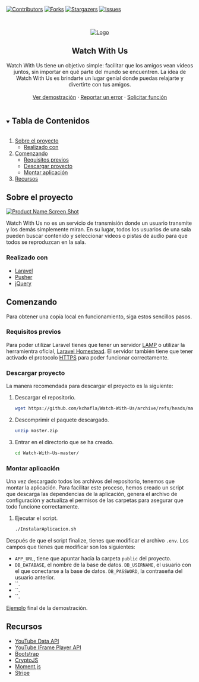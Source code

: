 [![Contributors][contributors-shield]][contributors-url]
[![Forks][forks-shield]][forks-url]
[![Stargazers][stars-shield]][stars-url]
[![Issues][issues-shield]][issues-url]

<!-- PROJECT LOGO -->
<br />
<p align="center">
  <a href="https://github.com/kchafla/Watch-With-Us">
    <img src="https://dawjavi.insjoaquimmir.cat/kchafla/logo.png" alt="Logo">
  </a>

  <h2 align="center">Watch With Us</h2>

  <p align="center">
    Watch With Us tiene un objetivo simple: facilitar que los amigos vean videos juntos, sin importar en qué parte del mundo se encuentren. La idea de Watch With Us es brindarte un lugar genial donde puedas relajarte y divertirte con tus amigos.
    <br />
    <br />
    <a href="https://dawjavi.insjoaquimmir.cat/kchafla/Watch-With-Us/public/">Ver demostración</a>
    ·
    <a href="https://github.com/kchafla/Watch-With-Us/issues">Reportar un error</a>
    ·
    <a href="https://github.com/kchafla/Watch-With-Us/issues">Solicitar función</a>
  </p>
</p>

<!-- TABLE OF CONTENTS -->
<details open="open">
  <summary><h2 style="display: inline-block">Tabla de Contenidos</h2></summary>
  <ol>
    <li>
      <a href="#sobre-el-proyecto">Sobre el proyecto</a>
      <ul>
        <li><a href="#realizado-con">Realizado con </a></li>
      </ul>
    </li>
    <li>
      <a href="#comenzando">Comenzando</a>
      <ul>
        <li><a href="#requisitos-previos">Requisitos previos</a></li>
        <li><a href="#descargar-proyecto">Descargar proyecto</a></li>
        <li><a href="#montar-aplicación">Montar aplicación</a></li>
      </ul>
    </li>
    <li><a href="#recursos">Recursos</a></li>
  </ol>
</details>

<!-- ABOUT THE PROJECT -->
## Sobre el proyecto

[![Product Name Screen Shot][product-screenshot]](https://dawjavi.insjoaquimmir.cat/kchafla/Watch-With-Us/public/)

Watch With Us no es un servicio de transmisión donde un usuario transmite y los demás simplemente miran. En su lugar, todos los usuarios de una sala pueden buscar contenido y seleccionar videos o pistas de audio para que todos se reproduzcan en la sala. 

### Realizado con 

* [Laravel](https://laravel.com)
* [Pusher](https://pusher.com)
* [jQuery](https://jquery.com)

<!-- GETTING STARTED -->
## Comenzando

Para obtener una copia local en funcionamiento, siga estos sencillos pasos.

### Requisitos previos

Para poder utilizar Laravel tienes que tener un servidor [LAMP](https://es.wikipedia.org/wiki/LAMP) o utilizar la herramientra oficial, [Laravel Homestead](https://laravel.com/docs/8.x/homestead). El servidor también tiene que tener activado el protocolo [HTTPS](https://es.wikipedia.org/wiki/Protocolo_seguro_de_transferencia_de_hipertexto) para poder funcionar correctamente.

### Descargar proyecto

La manera recomendada para descargar el proyecto es la siguiente:

1. Descargar el repositorio.
   ```sh
   wget https://github.com/kchafla/Watch-With-Us/archive/refs/heads/master.zip
   ```
2. Descomprimir el paquete descargado.
   ```sh
   unzip master.zip
   ```
3. Entrar en el directorio que se ha creado.
   ```sh
   cd Watch-With-Us-master/
   ```

### Montar aplicación

Una vez descargado todos los archivos del repositorio, tenemos que montar la aplicación. Para facilitar este proceso, hemos creado un script que descarga las dependencias de la aplicación, genera el archivo de configuración y actualiza el permisos de las carpetas para asegurar que todo funcione correctamente.

1. Ejecutar el script.
   ```sh
   ./InstalarAplicacion.sh
   ```

Después de que el script finalize, tienes que modificar el archivo `.env`. Los campos que tienes que modificar son los siguientes:

* `APP_URL`, tiene que apuntar hacia la carpeta `public` del proyecto.
* `DB_DATABASE`, el nombre de la base de datos. `DB_USERNAME`, el usuario con el que conectarse a la base de datos. `DB_PASSWORD`, la contraseña del usuario anterior.
* ``.
* ``.
* ``.

[Ejemplo](https://dawjavi.insjoaquimmir.cat/kchafla/Watch-With-Us/.env) final de la demostración.



<!-- ACKNOWLEDGEMENTS -->
## Recursos

* [YouTube Data API](https://developers.google.com/youtube/v3)
* [YouTube IFrame Player API](https://developers.google.com/youtube/iframe_api_reference)
* [Bootstrap](https://getbootstrap.com)
* [CryptoJS](https://cryptojs.gitbook.io/docs/)
* [Moment.js](https://momentjs.com)
* [Stripe](https://stripe.com)

<!-- MARKDOWN LINKS & IMAGES -->
<!-- https://www.markdownguide.org/basic-syntax/#reference-style-links -->
[contributors-shield]: https://img.shields.io/github/contributors/kchafla/Watch-With-Us.svg?style=for-the-badge
[contributors-url]: https://github.com/kchafla/Watch-With-Us/graphs/contributors
[forks-shield]: https://img.shields.io/github/forks/kchafla/Watch-With-Us.svg?style=for-the-badge
[forks-url]: https://github.com/kchafla/Watch-With-Us/network/members
[stars-shield]: https://img.shields.io/github/stars/kchafla/Watch-With-Us.svg?style=for-the-badge
[stars-url]: https://github.com/kchafla/Watch-With-Us/stargazers
[issues-shield]: https://img.shields.io/github/issues/kchafla/Watch-With-Us.svg?style=for-the-badge
[issues-url]: https://github.com/kchafla/Watch-With-Us/issues
[product-screenshot]: https://dawjavi.insjoaquimmir.cat/kchafla/demo.png
